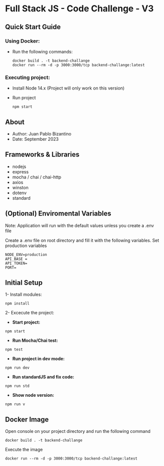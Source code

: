 # Full Stack JS - Code Challenge - V3

## Quick Start Guide

### Using Docker:
- Run the following commands: 

    ``` 
    docker build . -t backend-challange 
    docker run --rm -d -p 3000:3000/tcp backend-challange:latest 
    ```

### Executing project:
- Install Node 14.x   (Project will only work on this version)    
- Run project

    ```     
    npm start
    ```

## About

- Author: Juan Pablo Bizantino
- Date: September 2023

## Frameworks & Libraries

- nodejs
- express
- mocha / chai / chai-http
- axios
- winston
- dotenv
- standard

## (Optional) Enviromental Variables

Note: Application will run with the default values unless you create a .env file

Create a .env file on root directory and fill it with the following variables. Set production variables

```
NODE_ENV=production
API_BASE =
API_TOKEN=
PORT=
```

## Initial Setup

1- Install modules:
```
npm install
```

2- Excecute the project:

- __Start project:__ 
```
npm start         
```

- __Run Mocha/Chai test:__ 
```
npm test          
```

- __Run project in dev mode:__ 
```
npm run dev
```
- __Run standardJS and fix code:__ 
```
npm run std
```

- __Show node version:__ 
```
npm run v
```

## Docker Image

Open console on your project directory and run the following command

```
docker build . -t backend-challange 
```

Execute the image

``` 
docker run --rm -d -p 3000:3000/tcp backend-challange:latest 
```
